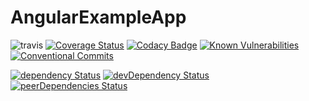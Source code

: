 # AngularExampleApp

![travis](https://travis-ci.org/rmundy/angular-example-app.svg?branch=develop)
[![Coverage Status](https://coveralls.io/repos/github/rmundy/angular-example-app/badge.svg?branch=master)](https://coveralls.io/github/rmundy/angular-example-app?branch=master)
[![Codacy Badge](https://api.codacy.com/project/badge/Grade/9d190a60fc864060ac054ba17a4e92e4)](https://www.codacy.com/app/rmundy/angular-example-app?utm_source=github.com&utm_medium=referral&utm_content=rmundy/angular4-example-app&utm_campaign=badger)
[![Known Vulnerabilities](https://snyk.io/test/github/rmundy/angular-example-app/badge.svg)](https://snyk.io/test/github/rmundy/angular-example-app)
[![Conventional Commits](https://img.shields.io/badge/Conventional%20Commits-1.0.0-yellow.svg)](https://conventionalcommits.org)

[![dependency Status](https://david-dm.org/rmundy/angular4-example-app.svg)](https://david-dm.org/rmundy/angular-example-app#info=dependencies)
[![devDependency Status](https://david-dm.org/rmundy/angular4-example-app/dev-status.svg)](https://david-dm.org/rmundy/angular-example-app#info=devDependencies)
[![peerDependencies Status](https://david-dm.org/rmundy/angular4-example-app/peer-status.svg)](https://david-dm.org/rmundy/angular-example-app?type=peer)

